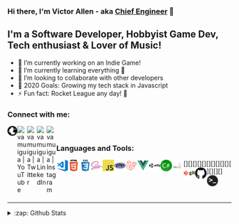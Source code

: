 ### Hi there, I'm Victor Allen - aka [Chief Engineer][website] 👋

## I'm a Software Developer, Hobbyist Game Dev, Tech enthusiast & Lover of Music!

- 🔭 I’m currently working on an Indie Game!
- 🌱 I’m currently learning everything 🤣
- 👯 I’m looking to collaborate with other developers
- 🥅 2020 Goals: Growing my tech stack in Javascript
- ⚡ Fun fact: Rocket League any day! 🚀

### Connect with me:

[<img align="left" alt="vamuigua.com" width="22px" src="https://raw.githubusercontent.com/iconic/open-iconic/master/svg/globe.svg" />][website]
[<img align="left" alt="vamuigua | YouTube" width="22px" src="https://cdn.jsdelivr.net/npm/simple-icons@v3/icons/youtube.svg" />][youtube]
[<img align="left" alt="vamuigua | Twitter" width="22px" src="https://cdn.jsdelivr.net/npm/simple-icons@v3/icons/twitter.svg" />][twitter]
[<img align="left" alt="vamuigua | LinkedIn" width="22px" src="https://cdn.jsdelivr.net/npm/simple-icons@v3/icons/linkedin.svg" />][linkedin]
[<img align="left" alt="vamuigua | Instagram" width="22px" src="https://cdn.jsdelivr.net/npm/simple-icons@v3/icons/instagram.svg" />][instagram]

<br />

### Languages and Tools:

[<img align="left" alt="Visual Studio Code" width="26px" src="https://raw.githubusercontent.com/github/explore/80688e429a7d4ef2fca1e82350fe8e3517d3494d/topics/visual-studio-code/visual-studio-code.png" />][<img align="left" alt="html5" width="26px" src="https://raw.githubusercontent.com/github/explore/80688e429a7d4ef2fca1e82350fe8e3517d3494d/topics/html/html.png" />][<img align="left" alt="CSS3" width="26px" src="https://raw.githubusercontent.com/github/explore/80688e429a7d4ef2fca1e82350fe8e3517d3494d/topics/css/css.png" />][<img align="left" alt="sass" width="26px" src="https://raw.githubusercontent.com/github/explore/80688e429a7d4ef2fca1e82350fe8e3517d3494d/topics/sass/sass.png" />][<img align="left" alt="JavaScript" width="26px" src="https://raw.githubusercontent.com/github/explore/80688e429a7d4ef2fca1e82350fe8e3517d3494d/topics/javascript/javascript.png" />][<img align="left" alt="react" width="26px" src="https://raw.githubusercontent.com/github/explore/80688e429a7d4ef2fca1e82350fe8e3517d3494d/topics/php/php.png" />][<img align="left" alt="React" width="26px" src="https://raw.githubusercontent.com/github/explore/80688e429a7d4ef2fca1e82350fe8e3517d3494d/topics/laravel/laravel.png" />][<img align="left" alt="react" width="26px" src="https://raw.githubusercontent.com/github/explore/80688e429a7d4ef2fca1e82350fe8e3517d3494d/topics/vue/vue.png" />][<img align="left" alt="React" width="26px" src="https://raw.githubusercontent.com/github/explore/80688e429a7d4ef2fca1e82350fe8e3517d3494d/topics/unity/unity.png" />][<img align="left" alt="react" width="26px" src="https://raw.githubusercontent.com/github/explore/80688e429a7d4ef2fca1e82350fe8e3517d3494d/topics/csharp/csharp.png" />][<img align="left" alt="MySQL" width="26px" src="https://raw.githubusercontent.com/github/explore/80688e429a7d4ef2fca1e82350fe8e3517d3494d/topics/mysql/mysql.png" />][<img align="left" alt="git" width="26px" src="https://raw.githubusercontent.com/github/explore/80688e429a7d4ef2fca1e82350fe8e3517d3494d/topics/git/git.png" />][<img align="left" alt="GitHub" width="26px" src="https://raw.githubusercontent.com/github/explore/78df643247d429f6cc873026c0622819ad797942/topics/github/github.png" />][<img align="left" alt="terminal" width="26px" src="https://raw.githubusercontent.com/github/explore/80688e429a7d4ef2fca1e82350fe8e3517d3494d/topics/terminal/terminal.png" />]

<br />
<br />

---

<details>
  <summary>:zap: Github Stats</summary>

  <img align="left" alt="vamuigua's Github Stats" src="https://github-readme-stats.codestackr.vercel.app/api?username=vamuigua&show_icons=true&hide_border=true" />

</details>

[website]: https://portfolio-allen.herokuapp.com/
[twitter]: https://twitter.com/VictorAllen22
[youtube]: https://www.youtube.com/VOCASTGAMING
[instagram]: https://www.instagram.com/meetallen22/
[linkedin]: https://linkedin.com/in/victor-allen-33a5b3124/
